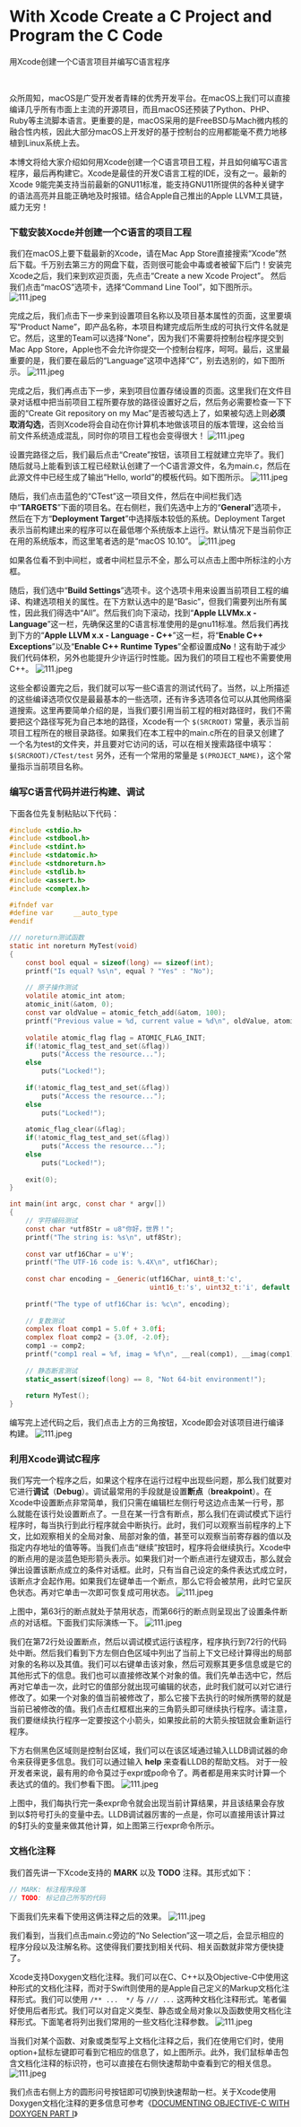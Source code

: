 # With Xcode Create a C Project and Program the C Code
用Xcode创建一个C语言项目并编写C语言程序

<br />

众所周知，macOS是广受开发者青睐的优秀开发平台。在macOS上我们可以直接编译几乎所有市面上主流的开源项目，而且macOS还预装了Python、PHP、Ruby等主流脚本语言。更重要的是，macOS采用的是FreeBSD与Mach微内核的融合性内核，因此大部分macOS上开发好的基于控制台的应用都能毫不费力地移植到Linux系统上去。

本博文将给大家介绍如何用Xcode创建一个C语言项目工程，并且如何编写C语言程序，最后再构建它。Xcode是最佳的开发C语言工程的IDE，没有之一。最新的Xcode 9能完美支持当前最新的GNU11标准，能支持GNU11所提供的各种关键字的语法高亮并且能正确地及时报错。结合Apple自己推出的Apple LLVM工具链，威力无穷！

### 下载安装Xocde并创建一个C语言的项目工程

我们在macOS上要下载最新的Xcode，请在Mac App Store直接搜索“Xcode”然后下载。千万别去第三方的网盘下载，否则很可能会中毒或者被留下后门！安装完Xcode之后，我们来到欢迎页面，先点击“Create a new Xcode Project”。
然后我们点击“macOS”选项卡，选择“Command Line Tool”，如下图所示。
![111.jpeg](https://upload-images.jianshu.io/upload_images/8136508-386113b391d4bed1.jpeg?imageMogr2/auto-orient/strip%7CimageView2/2/w/1240)

完成之后，我们点击下一步来到设置项目名称以及项目基本属性的页面，这里要填写“Product Name”，即产品名称，本项目构建完成后所生成的可执行文件名就是它。然后，这里的Team可以选择“None”，因为我们不需要将控制台程序提交到Mac App Store，Apple也不会允许你提交一个控制台程序，呵呵。最后，这里最重要的是，我们要在最后的“Language”这项中选择“C”，别去选别的，如下图所示。
![111.jpeg](https://upload-images.jianshu.io/upload_images/8136508-68df69a5d7951128.jpeg?imageMogr2/auto-orient/strip%7CimageView2/2/w/1240)

完成之后，我们再点击下一步，来到项目位置存储设置的页面。这里我们在文件目录对话框中把当前项目工程所要存放的路径设置好之后，然后务必需要检查一下下面的“Create Git repository on my Mac”是否被勾选上了，如果被勾选上则**必须取消勾选**，否则Xcode将会自动在你计算机本地做该项目的版本管理，这会给当前文件系统造成混乱，同时你的项目工程也会变得很大！
![111.jpeg](https://upload-images.jianshu.io/upload_images/8136508-a9f4b2b459cedf13.jpeg?imageMogr2/auto-orient/strip%7CimageView2/2/w/1240)

设置完路径之后，我们最后点击“Create”按钮，该项目工程就建立完毕了。我们随后就马上能看到该工程已经默认创建了一个C语言源文件，名为main.c，然后在此源文件中已经生成了输出“Hello, world”的模板代码。如下图所示。
![111.jpeg](https://upload-images.jianshu.io/upload_images/8136508-bdc2ed11a210fd79.jpeg?imageMogr2/auto-orient/strip%7CimageView2/2/w/1240)

随后，我们点击蓝色的“CTest”这一项目文件，然后在中间栏我们选中“**TARGETS**”下面的项目名。在右侧栏，我们先选中上方的“**General**”选项卡，然后在下方“**Deployment Target**”中选择版本较低的系统。Deployment Target表示当前构建出来的程序可以在最低哪个系统版本上运行。默认情况下是当前你正在用的系统版本，而这里笔者选的是“macOS 10.10”。
![111.jpeg](https://upload-images.jianshu.io/upload_images/8136508-b16d8e2eb2feb551.jpeg?imageMogr2/auto-orient/strip%7CimageView2/2/w/1240)

如果各位看不到中间栏，或者中间栏显示不全，那么可以点击上图中所标注的小方框。

随后，我们选中“**Build Settings**”选项卡。这个选项卡用来设置当前项目工程的编译、构建选项相关的属性。在下方默认选中的是“Basic”，但我们需要列出所有属性，因此我们得选中“All”。然后我们向下滚动，找到“**Apple LLVMx.x - Language**”这一栏，先确保这里的C语言标准使用的是gnu11标准。然后我们再找到下方的“**Apple LLVM x.x - Language - C++**”这一栏，将“**Enable C++ Exceptions**”以及“**Enable C++ Runtime Types**”全都设置成**No**！这有助于减少我们代码体积，另外也能提升少许运行时性能。因为我们的项目工程也不需要使用C++。
![111.jpeg](https://upload-images.jianshu.io/upload_images/8136508-27572b094fa3f889.jpeg?imageMogr2/auto-orient/strip%7CimageView2/2/w/1240)

这些全都设置完之后，我们就可以写一些C语言的测试代码了。当然，以上所描述的这些编译选项仅仅是最最基本的一些选项，还有许多选项各位可以从其他网络渠道搜索。这里再要简单介绍的是，当我们要引用当前工程的相对路径时，我们不需要把这个路径写死为自己本地的路径，Xcode有一个 `$(SRCROOT)` 常量，表示当前项目工程所在的根目录路径。如果我们在本工程中的main.c所在的目录又创建了一个名为test的文件夹，并且要对它访问的话，可以在相关搜索路径中填写：`$(SRCROOT)/CTest/test`
另外，还有一个常用的常量是 `$(PROJECT_NAME)`，这个常量指示当前项目名称。

### 编写C语言代码并进行构建、调试

下面各位先复制粘贴以下代码：
```c
#include <stdio.h>
#include <stdbool.h>
#include <stdint.h>
#include <stdatomic.h>
#include <stdnoreturn.h>
#include <stdlib.h>
#include <assert.h>
#include <complex.h>

#ifndef var
#define var     __auto_type
#endif

/// noreturn测试函数
static int noreturn MyTest(void)
{
    const bool equal = sizeof(long) == sizeof(int);
    printf("Is equal? %s\n", equal ? "Yes" : "No");
    
    // 原子操作测试
    volatile atomic_int atom;
    atomic_init(&atom, 0);
    const var oldValue = atomic_fetch_add(&atom, 100);
    printf("Previous value = %d, current value = %d\n", oldValue, atomic_load(&atom));
    
    volatile atomic_flag flag = ATOMIC_FLAG_INIT;
    if(!atomic_flag_test_and_set(&flag))
        puts("Access the resource...");
    else
        puts("Locked!");
    
    if(!atomic_flag_test_and_set(&flag))
        puts("Access the resource...");
    else
        puts("Locked!");
    
    atomic_flag_clear(&flag);
    if(!atomic_flag_test_and_set(&flag))
        puts("Access the resource...");
    else
        puts("Locked!");
    
    exit(0);
}

int main(int argc, const char * argv[])
{
    // 字符编码测试
    const char *utf8Str = u8"你好，世界！";
    printf("The string is: %s\n", utf8Str);
    
    const var utf16Char = u'¥';
    printf("The UTF-16 code is: %.4X\n", utf16Char);
    
    const char encoding = _Generic(utf16Char, uint8_t:'c',
                                   uint16_t:'s', uint32_t:'i', default:'o');
    
    printf("The type of utf16Char is: %c\n", encoding);
    
    // 复数测试
    complex float comp1 = 5.0f + 3.0fi;
    complex float comp2 = {3.0f, -2.0f};
    comp1 -= comp2;
    printf("comp1 real = %f, imag = %f\n", __real(comp1), __imag(comp1));
    
    // 静态断言测试
    static_assert(sizeof(long) == 8, "Not 64-bit environment!");
    
    return MyTest();
}
```
编写完上述代码之后，我们点击上方的三角按钮，Xcode即会对该项目进行编译构建。
![111.jpeg](https://upload-images.jianshu.io/upload_images/8136508-7c32cd74994230ea.jpeg?imageMogr2/auto-orient/strip%7CimageView2/2/w/1240)

### 利用Xcode调试C程序

我们写完一个程序之后，如果这个程序在运行过程中出现些问题，那么我们就要对它进行**调试**（**Debug**）。调试最常用的手段就是设置**断点**（**breakpoint**）。在Xcode中设置断点非常简单，我们只需在编辑栏左侧行号这边点击某一行号，那么就能在该行处设置断点了。一旦在某一行含有断点，那么我们在调试模式下运行程序时，每当执行到此行程序就会中断执行。此时，我们可以观察当前程序的上下文，比如观察相关的全局对象、局部对象的值，甚至可以观察当前寄存器的值以及指定内存地址的值等等。当我们点击“继续”按钮时，程序将会继续执行。Xcode中的断点用的是淡蓝色矩形箭头表示。如果我们对一个断点进行左键双击，那么就会弹出设置该断点成立的条件对话框。此时，只有当自己设定的条件表达式成立时，该断点才会起作用。如果我们左键单击一个断点，那么它将会被禁用，此时它呈灰色状态。再对它单击一次即可恢复成可用状态。
![111.jpeg](https://upload-images.jianshu.io/upload_images/8136508-2ba032d16752a678.jpeg?imageMogr2/auto-orient/strip%7CimageView2/2/w/1240)

上图中，第63行的断点就处于禁用状态，而第66行的断点则呈现出了设置条件断点的对话框。下面我们实际演练一下。
![111.jpeg](https://upload-images.jianshu.io/upload_images/8136508-edac05ed3df67a10.jpeg?imageMogr2/auto-orient/strip%7CimageView2/2/w/1240)

我们在第72行处设置断点，然后以调试模式运行该程序，程序执行到72行的代码处中断。然后我们看到下方左侧白色区域中列出了当前上下文已经计算得出的局部对象的名称以及其值。我们可以右键单击该对象，然后可观察其更多信息或是它的其他形式下的信息。我们也可以直接修改某个对象的值。我们先单击选中它，然后再对它单击一次，此时它的值部分就出现可编辑的状态，此时我们就可以对它进行修改了。如果一个对象的值当前被修改了，那么它接下去执行的时候所携带的就是当前已被修改的值。我们点击红框框出来的三角箭头即可继续执行程序。请注意，我们要继续执行程序一定要按这个小箭头，如果按此前的大箭头按钮就会重新运行程序。

下方右侧黑色区域则是控制台区域，我们可以在该区域通过输入LLDB调试器的命令来获得更多信息。我们可以通过输入 **help** 来查看LLDB的帮助文档。
对于一般开发者来说，最有用的命令莫过于expr或po命令了。两者都是用来实时计算一个表达式的值的。我们参看下图。
![111.jpeg](https://upload-images.jianshu.io/upload_images/8136508-8325e71cb7eeabc0.jpeg?imageMogr2/auto-orient/strip%7CimageView2/2/w/1240)

上图中，我们每执行完一条expr命令就会出现当前计算结果，并且该结果会存放到以\$符号打头的变量中去。LLDB调试器厉害的一点是，你可以直接用该计算过的\$打头的变量来做其他计算，如上图第三行expr命令所示。

### 文档化注释

我们首先讲一下Xcode支持的 **MARK** 以及 **TODO** 注释。其形式如下：
```c
// MARK: 标注程序段落
// TODO: 标记自己所写的代码
```

下面我们先来看下使用这俩注释之后的效果。
![111.jpeg](https://upload-images.jianshu.io/upload_images/8136508-d9757ccf3d6e254b.jpeg?imageMogr2/auto-orient/strip%7CimageView2/2/w/1240)

我们看到，当我们点击main.c旁边的“No Selection”这一项之后，会显示相应的程序分段以及注解名称。这使得我们要找到相关代码、相关函数就非常方便快捷了。

Xcode支持Doxygen文档化注释。我们可以在C、C++以及Objective-C中使用这种形式的文档化注释，而对于Swift则使用的是Apple自己定义的Markup文档化注释形式。我们可以使用 `/** ...  */` 与 `/// ...` 这两种文档化注释形式。笔者偏好使用后者形式。我们可以对自定义类型、静态或全局对象以及函数使用文档化注释形式。下面笔者将列出我们常用的一些文档化注释参数。
![111.jpeg](https://upload-images.jianshu.io/upload_images/8136508-4c914139c7192d4e.jpeg?imageMogr2/auto-orient/strip%7CimageView2/2/w/1240)

当我们对某个函数、对象或类型写上文档化注释之后，我们在使用它们时，使用option+鼠标左键即可看到它相应的信息了，如上图所示。此外，我们鼠标单击包含文档化注释的标识符，也可以直接在右侧快速帮助中查看到它的相关信息。
![111.jpeg](https://upload-images.jianshu.io/upload_images/8136508-15e4498bdbc38641.jpeg?imageMogr2/auto-orient/strip%7CimageView2/2/w/1240)

我们点击右侧上方的圆形问号按钮即可切换到快速帮助一栏。关于Xcode使用Doxygen文档化注释的更多信息可参考《[DOCUMENTING OBJECTIVE-C WITH DOXYGEN PART I](https://duckrowing.com/2010/03/18/documenting-objective-c-with-doxygen-part-i/)》

